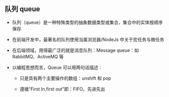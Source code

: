 ## 队列 queue

- 队列（queue）是一种特殊类型的抽象数据类型或集合，集合中的实体按顺序保存

- 在前端开发中，最著名的队列使用当属浏览器/NodeJs 中关于宏任务与微任务

- 在后端领域，用得最广泛的就是消息队列：Message queue：如 RabbitMQ、ActiveMQ 等

- 以编程思想而言，Queue 可以用两句话描述：

  - 只是具有两个主要操作的数组：unshift 和 pop

  - 遵循“First In,first out”即：FIFO，先进先出
